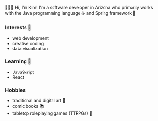 👩🏻‍💻 Hi, I’m Kim! I'm a software developer in Arizona who primarily works with the Java programming language ☕️ and Spring framework 🍃

### Interests 👀
* web development
* creative coding
* data visualization

### Learning 🌱
* JavaScript
* React

### Hobbies
* traditional and digital art 🎨
* comic books 📚
* tabletop roleplaying games (TTRPGs) 🎲

<!---
kimberlychong/kimberlychong is a ✨ special ✨ repository because its `README.md` (this file) appears on your GitHub profile.
You can click the Preview link to take a look at your changes.
--->
